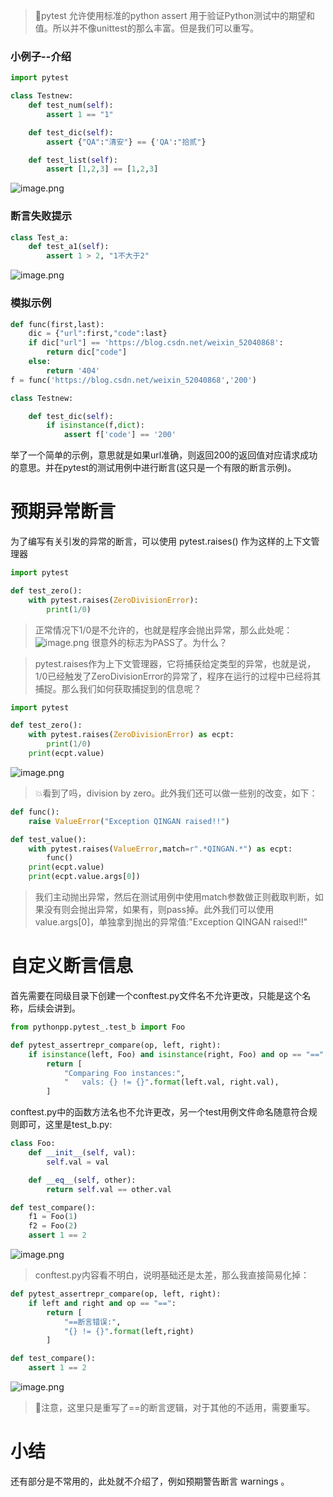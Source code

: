 > 🔴pytest 允许使用标准的python assert 用于验证Python测试中的期望和值。所以并不像unittest的那么丰富。但是我们可以重写。

### 小例子--介绍
```python
import pytest

class Testnew:
    def test_num(self):
        assert 1 == "1"

    def test_dic(self):
        assert {"QA":"清安"} == {'QA':"拾贰"}

    def test_list(self):
        assert [1,2,3] == [1,2,3]
```
![image.png](https://cdn.nlark.com/yuque/0/2022/png/25452484/1670905243616-1c038b5e-3a86-4959-bfcf-5385f5d9e1d5.png#clientId=u7d387657-076f-4&from=paste&height=97&id=ue6b66203&name=image.png&originHeight=121&originWidth=1035&originalType=binary&ratio=1&rotation=0&showTitle=false&size=20526&status=done&style=none&taskId=u6caae7e4-665a-449a-ab83-c25687d9928&title=&width=828)
### 断言失败提示
```python
class Test_a:
    def test_a1(self):
        assert 1 > 2, "1不大于2"
```
![image.png](https://cdn.nlark.com/yuque/0/2022/png/25452484/1670923963664-2b0061c9-fdf9-4725-bc43-0c1c9f1f38d4.png#clientId=u050b72c7-c667-4&from=paste&height=190&id=ubc33be9e&name=image.png&originHeight=237&originWidth=1168&originalType=binary&ratio=1&rotation=0&showTitle=false&size=18988&status=done&style=none&taskId=ufac10a99-ba1c-4174-be71-f935dad90e4&title=&width=934.4)
### 模拟示例
```python
def func(first,last):
    dic = {"url":first,"code":last}
    if dic["url"] == 'https://blog.csdn.net/weixin_52040868':
        return dic["code"]
    else:
        return '404'
f = func('https://blog.csdn.net/weixin_52040868','200')

class Testnew:

    def test_dic(self):
        if isinstance(f,dict):
            assert f['code'] == '200'
```
举了一个简单的示例，意思就是如果url准确，则返回200的返回值对应请求成功的意思。并在pytest的测试用例中进行断言(这只是一个有限的断言示例)。
# 预期异常断言
为了编写有关引发的异常的断言，可以使用 pytest.raises() 作为这样的上下文管理器
```python
import pytest

def test_zero():
    with pytest.raises(ZeroDivisionError):
        print(1/0)
```
> 正常情况下1/0是不允许的，也就是程序会抛出异常，那么此处呢：
> ![image.png](https://cdn.nlark.com/yuque/0/2022/png/25452484/1670915782435-0d4eba7f-c7e4-448f-b311-2b9cc9408f60.png#clientId=u050b72c7-c667-4&from=paste&height=178&id=udd613a38&name=image.png&originHeight=222&originWidth=798&originalType=binary&ratio=1&rotation=0&showTitle=false&size=21348&status=done&style=none&taskId=uea4b4860-3283-4d20-96cd-9fdc597ba1d&title=&width=638.4)
> 很意外的标志为PASS了。为什么？

> pytest.raises作为上下文管理器，它将捕获给定类型的异常，也就是说，1/0已经触发了ZeroDivisionError的异常了，程序在运行的过程中已经将其捕捉。那么我们如何获取捕捉到的信息呢？

```python
import pytest

def test_zero():
    with pytest.raises(ZeroDivisionError) as ecpt:
        print(1/0)
    print(ecpt.value)
```
![image.png](https://cdn.nlark.com/yuque/0/2022/png/25452484/1670916202764-47b4a653-977e-49b9-8e27-6fcdc2aa014a.png#clientId=u050b72c7-c667-4&from=paste&height=243&id=u9c777dc6&name=image.png&originHeight=304&originWidth=1030&originalType=binary&ratio=1&rotation=0&showTitle=false&size=32798&status=done&style=none&taskId=u5825e456-713f-4015-b910-1e3c2da14ce&title=&width=824)
> 💥看到了吗，division by zero。此外我们还可以做一些别的改变，如下：

```python
def func():
    raise ValueError("Exception QINGAN raised!!")

def test_value():
    with pytest.raises(ValueError,match=r".*QINGAN.*") as ecpt:
        func()
    print(ecpt.value)
    print(ecpt.value.args[0])
```
> 我们主动抛出异常，然后在测试用例中使用match参数做正则截取判断，如果没有则会抛出异常，如果有，则pass掉。此外我们可以使用value.args[0]，单独拿到抛出的异常值:"Exception QINGAN raised!!"

# 自定义断言信息
首先需要在同级目录下创建一个conftest.py文件名不允许更改，只能是这个名称，后续会讲到。
```python
from pythonpp.pytest_.test_b import Foo

def pytest_assertrepr_compare(op, left, right):
    if isinstance(left, Foo) and isinstance(right, Foo) and op == "==":
        return [
            "Comparing Foo instances:",
            "   vals: {} != {}".format(left.val, right.val),
        ]
```
conftest.py中的函数方法名也不允许更改，另一个test用例文件命名随意符合规则即可，这里是test_b.py:
```python
class Foo:
    def __init__(self, val):
        self.val = val

    def __eq__(self, other):
        return self.val == other.val

def test_compare():
    f1 = Foo(1)
    f2 = Foo(2)
    assert 1 == 2
```
![image.png](https://cdn.nlark.com/yuque/0/2022/png/25452484/1670920429490-eb81e8d9-86c1-42ff-b687-a4ca13956c29.png#clientId=u050b72c7-c667-4&from=paste&height=377&id=ud2b741d4&name=image.png&originHeight=471&originWidth=1194&originalType=binary&ratio=1&rotation=0&showTitle=false&size=47648&status=done&style=none&taskId=uc46469d8-958b-48c3-b447-ac8cece8809&title=&width=955.2)
> conftest.py内容看不明白，说明基础还是太差，那么我直接简易化掉：

```python
def pytest_assertrepr_compare(op, left, right):
    if left and right and op == "==":
        return [
            "==断言错误:",
            "{} != {}".format(left,right)
        ]
```
```python
def test_compare():
    assert 1 == 2
```
![image.png](https://cdn.nlark.com/yuque/0/2022/png/25452484/1670920816801-10133d14-76e2-4cfb-9956-c35e9fc8358e.png#clientId=u050b72c7-c667-4&from=paste&height=438&id=u82e1b886&name=image.png&originHeight=548&originWidth=1125&originalType=binary&ratio=1&rotation=0&showTitle=false&size=52455&status=done&style=none&taskId=u7c4a8e28-c5ca-4d15-96a5-56fd2862723&title=&width=900)
> 🔴注意，这里只是重写了==的断言逻辑，对于其他的不适用，需要重写。

# 小结
还有部分是不常用的，此处就不介绍了，例如预期警告断言 warnings  。

